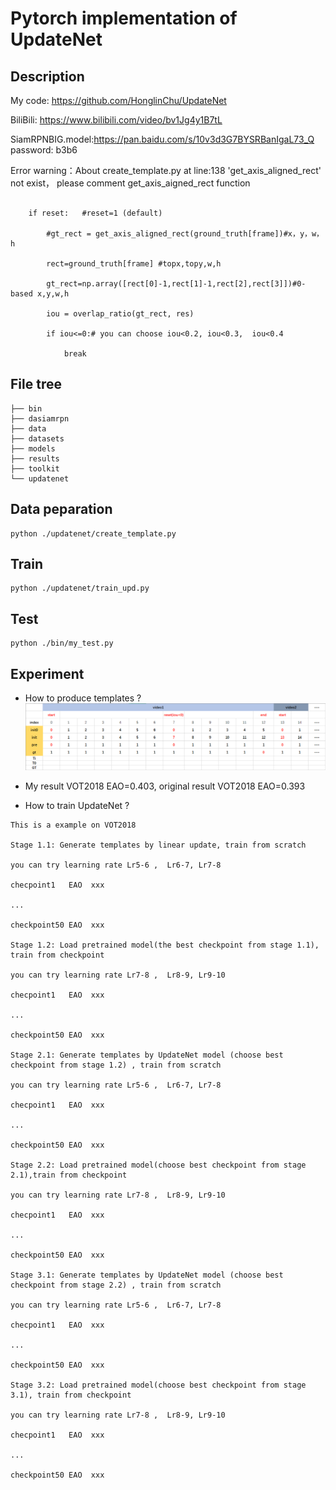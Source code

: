 # Pytorch implementation of UpdateNet

## Description
My code: https://github.com/HonglinChu/UpdateNet
 
BiliBili: https://www.bilibili.com/video/bv1Jg4y1B7tL
 
SiamRPNBIG.model:https://pan.baidu.com/s/10v3d3G7BYSRBanIgaL73_Q password: b3b6


Error warning：About create_template.py at line:138  'get_axis_aligned_rect' not exist， please comment get_axis_aigned_rect function
```

    if reset:   #reset=1 (default)            

        #gt_rect = get_axis_aligned_rect(ground_truth[frame])#x，y，w，h

        rect=ground_truth[frame] #topx,topy,w,h

        gt_rect=np.array([rect[0]-1,rect[1]-1,rect[2],rect[3]])#0-based x,y,w,h

        iou = overlap_ratio(gt_rect, res)

        if iou<=0:# you can choose iou<0.2, iou<0.3,  iou<0.4

            break   
``` 

## File tree
```
├── bin
├── dasiamrpn
├── data
├── datasets
├── models
├── results
├── toolkit
└── updatenet
```

## Data peparation
```
python ./updatenet/create_template.py
```

## Train
```
python ./updatenet/train_upd.py
```

## Test
```
python ./bin/my_test.py
```

## Experiment
- How to produce templates ?
![image](../image/template.png)

- My result VOT2018 EAO=0.403, original result VOT2018 EAO=0.393 

- How to train UpdateNet ?
```
This is a example on VOT2018

Stage 1.1: Generate templates by linear update, train from scratch

you can try learning rate Lr5-6 ,  Lr6-7, Lr7-8

checpoint1   EAO  xxx

...

checkpoint50 EAO  xxx

Stage 1.2: Load pretrained model(the best checkpoint from stage 1.1), train from checkpoint

you can try learning rate Lr7-8 ,  Lr8-9, Lr9-10

checpoint1   EAO  xxx

...

checkpoint50 EAO  xxx

Stage 2.1: Generate templates by UpdateNet model (choose best checkpoint from stage 1.2) , train from scratch

you can try learning rate Lr5-6 ,  Lr6-7, Lr7-8

checpoint1   EAO  xxx

...

checkpoint50 EAO  xxx

Stage 2.2: Load pretrained model(choose best checkpoint from stage 2.1),train from checkpoint

you can try learning rate Lr7-8 ,  Lr8-9, Lr9-10

checpoint1   EAO  xxx

...

checkpoint50 EAO  xxx

Stage 3.1: Generate templates by UpdateNet model (choose best checkpoint from stage 2.2) , train from scratch

you can try learning rate Lr5-6 ,  Lr6-7, Lr7-8

checpoint1   EAO  xxx

...

checkpoint50 EAO  xxx

Stage 3.2: Load pretrained model(choose best checkpoint from stage 3.1), train from checkpoint

you can try learning rate Lr7-8 ,  Lr8-9, Lr9-10

checpoint1   EAO  xxx

...

checkpoint50 EAO  xxx

```
